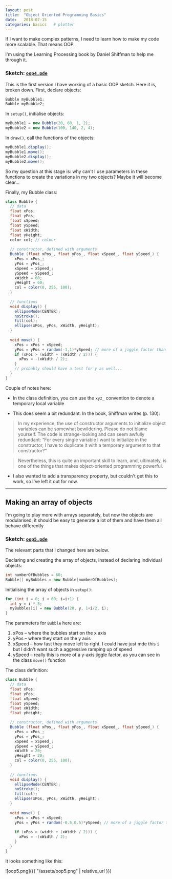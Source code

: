 ```yaml
---
layout: post
title:  "Object Oriented Programming Basics"
date:   2018-07-15
categories: basics   # plotter
---
```



If I want to make complex patterns, I need to learn how to make my code more scalable. That means OOP.

I'm using the Learning Processing book by Daniel Shiffman to help me through it.

### Sketch: [`oop4.pde`](https://github.com/andrewsleigh/learning-processing/blob/master/oop-basics/oop_4/oop_4.pde)

This is the first version I have working of a basic OOP sketch. Here it is, broken down. First, declare objects:

```java
Bubble myBubble1;
Bubble myBubble2;
```

In `setup()`, initialise objects:

```java
myBubble1 = new Bubble(20, 60, 1, 2);
myBubble2 = new Bubble(100, 140, 2, 4);
```

In `draw()`, call the functions of the objects:

```java
myBubble1.display();
myBubble1.move();
myBubble2.display();
myBubble2.move();
```

So my question at this stage is: why can't I use parameters in these functions to create the variations in my two objects? Maybe it will become clear...

Finally, my Bubble class:

```java
class Bubble { 
  // data
  float xPos;
  float yPos;
  float xSpeed;
  float ySpeed; 
  float xWidth;
  float yHeight;  
  color col; // colour
  
  // constructor, defined with arguments
  Bubble (float xPos_, float yPos_, float xSpeed_, float ySpeed_) { 
    xPos = xPos_;
    yPos = yPos_;
    xSpeed = xSpeed_;
    ySpeed = ySpeed_; 
    xWidth = 60;
    yHeight = 60;
    col = color(0, 255, 100);    
  }  
  
  // functions
  void display() {
    ellipseMode(CENTER);
    noStroke();
    fill(col);
    ellipse(xPos, yPos, xWidth, yHeight); 
  }
  
  void move() {
    xPos = xPos + xSpeed;  
    yPos = yPos + random(-1,1)*ySpeed; // more of a jiggle factor than speed
    if (xPos > (width + (xWidth / 2))) {
      xPos = -(xWidth / 2);
    }
    // probably should have a test for y as well...
  }  
}
```

Couple of notes here:

* In the class definition, you can use the `xyz_` convention to denote a temporary local variable

* This does seem a bit redundant. In the book, Shiffman writes (p. 130):

> In my experience, the use of constructor arguments to initialize object variables can be somewhat bewildering. Please do not blame yourself. The code is strange-looking and can seem awfully redundant: “For every single variable I want to initialize in the constructor, I have to duplicate it with a temporary argument to that constructor?”
 
> Nevertheless, this is quite an important skill to learn, and, ultimately, is one of the things that makes object-oriented programming powerful.

* I also wanted to add a transparency property, but couldn't get this to work, so I've left it out for now.

<hr/>

## Making an array of objects

I'm going to play more with arrays separately, but now the objects are modularised, it should be easy to generate a lot of them and have them all behave differently

### Sketch: [`oop5.pde`](https://github.com/andrewsleigh/learning-processing/blob/master/oop-basics/oop_5/oop_5.pde)

The relevant parts that I changed here are below.

Declaring and creating the array of objects, instead of declaring individual objects:

```java
int numberOfBubbles = 60;
Bubble[] myBubbles = new Bubble[numberOfBubbles];
```

Initialising the array of objects in `setup()`:

```java
for (int i = 0; i < 60; i=i+1) {    
  int y = i * 5;    
  myBubbles[i] = new Bubble(20, y, 1+i/2, i);
}  
```
 
The parameters for `Bubble` here are:

1. xPos – where the bubbles start on the x axis
2. yPos – where they start on the y axis
3. xSpeed – how fast they move left to right. I could have just mde this `i` but I didn't want such a aggressive ramping up of speed 
4. ySpeed – really this is more of a y-axis jiggle factor, as you can see in the class `move()` function


The class definition:

```java
class Bubble { 
  // data
  float xPos;
  float yPos;
  float xSpeed;
  float ySpeed; 
  float xWidth;
  float yHeight;

  // constructor, defined with arguments
  Bubble (float xPos_, float yPos_, float xSpeed_, float ySpeed_) { 
    xPos = xPos_;
    yPos = yPos_;
    xSpeed = xSpeed_;
    ySpeed = ySpeed_;
    xWidth = 20;
    yHeight = 20;
    col = color(0, 255, 100);    
  }  
  
  // functions
  void display() {
    ellipseMode(CENTER);
    noStroke();
    fill(col);
    ellipse(xPos, yPos, xWidth, yHeight); 
  }
  
  void move() {
    xPos = xPos + xSpeed;   
    yPos = yPos + random(-0.5,0.5)*ySpeed; // more of a jiggle factor than speed
    
    if (xPos > (width + (xWidth / 2))) {
      xPos = -(xWidth / 2);
    }
  }    
}

```
 
  
It looks something like this:

![oop5.png]({{ "/assets/oop5.png" | relative_url }}) 






